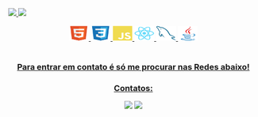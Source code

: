 
 
 <div>
   <a href="https://github.com/alexsilva1984">
   <img height="160em" src="https://github-readme-stats.vercel.app/api?username=alexsilva1984&show_icons=true&theme=tokyonight&include_all_commits=true&count_private=true"/>
   <img height="160em" src="https://github-readme-stats.vercel.app/api/top-langs/?username=alexsilva1984&layout=compact&langs_count=6&theme=tokyonight"/>

</div>
<div style="display: inline_block" align="center"><br>
  <img alt="Alex-HTML" height="30" width="40" src="https://raw.githubusercontent.com/devicons/devicon/master/icons/html5/html5-original.svg">
  <img alt="Alex-CSS" height="30" width="40" src="https://raw.githubusercontent.com/devicons/devicon/master/icons/css3/css3-original.svg"> 
  <img alt="Alex-Js" height="30" width="40" src="https://raw.githubusercontent.com/devicons/devicon/master/icons/javascript/javascript-plain.svg">
  <img alt="Alex-React" height="30" width="40" src="https://raw.githubusercontent.com/devicons/devicon/master/icons/react/react-original.svg">
  <img alt="Alexa-React" height="30" width="40" src="https://raw.githubusercontent.com/devicons/devicon/master/icons/mysql/mysql-original.svg">
  <img alt="Alex-React" height="30" width="40" src="https://raw.githubusercontent.com/devicons/devicon/master/icons/java/java-original.svg">
</div>
 
 <br>
 <div style="display: inline_block" align="center">
 
  ### Para entrar em contato é só me procurar nas Redes abaixo! 
 
<div> 
  

  <div align="center"> 
  <h3>Contatos:</h3>
  <a href="https://www.linkedin.com/in/alexsilva1984" target="_blank"><img src="https://img.shields.io/badge/-LinkedIn-%230077B5?style=for-the-badge&logo=linkedin&logoColor=white" target="_blank"></a> 
  <a href = "mailto:alex.cms1984@gmail.com"><img src="https://img.shields.io/badge/Gmail-D14836?style=for-the-badge&logo=gmail&logoColor=white" target="_blank"></a>
</div>
 

</div>
